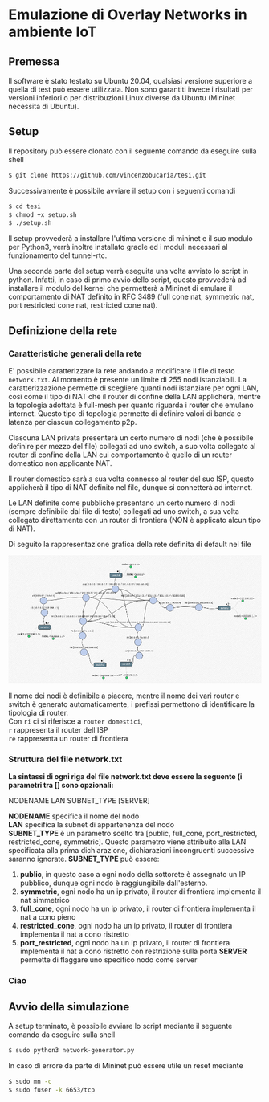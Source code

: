 # Emulazione di Overlay Networks in ambiente IoT


## Premessa

Il software è stato testato su Ubuntu 20.04, qualsiasi versione superiore a quella di test può essere utilizzata.
Non sono garantiti invece i risultati per versioni inferiori o per distribuzioni Linux diverse da Ubuntu (Mininet necessita di Ubuntu).


## Setup

Il repository può essere clonato con il seguente comando da eseguire sulla shell
```bash
$ git clone https://github.com/vincenzobucaria/tesi.git
```
Successivamente è possibile avviare il setup con i seguenti comandi
```bash
$ cd tesi
$ chmod +x setup.sh
$ ./setup.sh
```
Il setup provvederà a installare l'ultima versione di mininet e il suo modulo per Python3,
verrà inoltre installato gradle ed i moduli necessari al funzionamento del tunnel-rtc.

Una seconda parte del setup verrà eseguita una volta avviato lo script in python.
Infatti, in caso di primo avvio dello script, questo provvederà ad installare il modulo del kernel che
permetterà a Mininet di emulare il comportamento di NAT definito in RFC 3489 (full cone nat, symmetric nat,
port restricted cone nat, restricted cone nat).


## Definizione della rete

### Caratteristiche generali della rete
E' possibile caratterizzare la rete andando a modificare il file di testo ```network.txt```.
Al momento è presente un limite di 255 nodi istanziabili.
La caratterizzazione permette di scegliere quanti nodi istanziare per ogni LAN,
così come il tipo di NAT che il router di confine della LAN applicherà, mentre la topologia adottata è full-mesh per
quanto riguarda i router che emulano internet. Questo tipo di topologia permette di definire valori di banda e latenza
per ciascun collegamento p2p.

  
Ciascuna LAN privata presenterà un certo numero di nodi (che è possibile definire per mezzo del file) collegati ad uno switch,
a suo volta collegato al router di confine della LAN cui comportamento è quello di un router domestico non applicante NAT.

Il router domestico sarà a sua volta connesso al router del suo ISP, questo applicherà il tipo di NAT definito nel file,
dunque si connetterà ad internet.


Le LAN definite come pubbliche presentano un certo numero di nodi (sempre definibile dal file di testo) collegati ad uno switch,
a sua volta collegato direttamente con un router di frontiera (NON è applicato alcun tipo di NAT).


Di seguito la rappresentazione grafica della rete definita di default nel file

![Testo alternativo](default_topo.png)


Il nome dei nodi è definibile a piacere, mentre il nome dei vari router e switch è generato automaticamente, i prefissi permettono di identificare la tipologia di router.   
 Con ```ri``` ci si riferisce a ```router domestici```,  
 ```r``` rappresenta il router dell'ISP  
 ```re``` rappresenta un router di frontiera  

### Struttura del file network.txt

<b>La sintassi di ogni riga del file network.txt deve essere la seguente (i parametri tra [] sono opzionali:</b>

NODENAME LAN SUBNET_TYPE [SERVER]

<b>NODENAME</b> specifica il nome del nodo <br>
<b>LAN</b> specifica la subnet di appartenenza del nodo <br>
<b>SUBNET_TYPE</b> è un parametro scelto tra [public, full_cone, port_restricted, restricted_cone, symmetric]. Questo parametro viene attribuito alla LAN specificata
alla prima dichiarazione, dichiarazioni incongruenti successive saranno ignorate.
<b>SUBNET_TYPE</b> può essere:
1) <b>public</b>, in questo caso a ogni nodo della sottorete è assegnato un IP pubblico, dunque ogni nodo è raggiungibile dall'esterno.
2) <b>symmetric</b>, ogni nodo ha un ip privato, il router di frontiera implementa il nat simmetrico
3) <b>full_cone</b>, ogni nodo ha un ip privato, il router di frontiera implementa il nat a cono pieno
4) <b>restricted_cone</b>, ogni nodo ha un ip privato, il router di frontiera implementa il nat a cono ristretto
5) <b>port_restricted</b>, ogni nodo ha un ip privato, il router di frontiera implementa il nat a cono ristretto con restrizione sulla porta
<b>SERVER</b> permette di flaggare uno specifico nodo come server



 
    






### Ciao






## Avvio della simulazione

A setup terminato, è possibile avviare lo script mediante il seguente comando da eseguire sulla shell
```bash
$ sudo python3 network-generator.py
```

In caso di errore da parte di Mininet può essere utile un reset mediante
```bash
$ sudo mn -c
$ sudo fuser -k 6653/tcp

```

